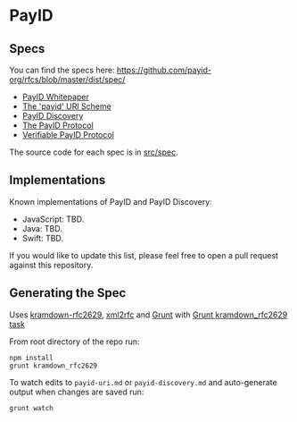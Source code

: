 # PayID

## Specs

You can find the specs here: https://github.com/payid-org/rfcs/blob/master/dist/spec/

* [PayID Whitepaper](https://payid.org/whitepaper.pdf)
* [The 'payid' URI Scheme](https://github.com/payid-org/rfcs/blob/master/dist/spec/payid-uri.txt)
* [PayID Discovery](https://github.com/payid-org/rfcs/blob/master/dist/spec/payid-discovery.txt)
* [The PayID Protocol](https://github.com/payid-org/rfcs/blob/master/dist/spec/payid-protocol.txt)
* [Verifiable PayID Protocol](https://github.com/payid-org/rfcs/blob/master/dist/spec/verifiable-payid-protocol.txt)

The source code for each spec is in [src/spec](https://github.com/payid-org/rfcs/tree/master/src/spec).

## Implementations

Known implementations of PayID and PayID Discovery:

* JavaScript: TBD.
* Java: TBD.
* Swift: TBD.

If you would like to update this list, please feel free to open a pull request against this repository.

## Generating the Spec

Uses [kramdown-rfc2629](https://github.com/cabo/kramdown-rfc2629/), [xml2rfc](http://xml2rfc.ietf.org/) and [Grunt](http://gruntjs.com/) with [Grunt kramdown_rfc2629 task](https://github.com/hildjj/grunt-kramdown-rfc2629/)

From root directory of the repo run:

    npm install
    grunt kramdown_rfc2629

To watch edits to `payid-uri.md` or `payid-discovery.md` and auto-generate output when changes are saved run:

    grunt watch

